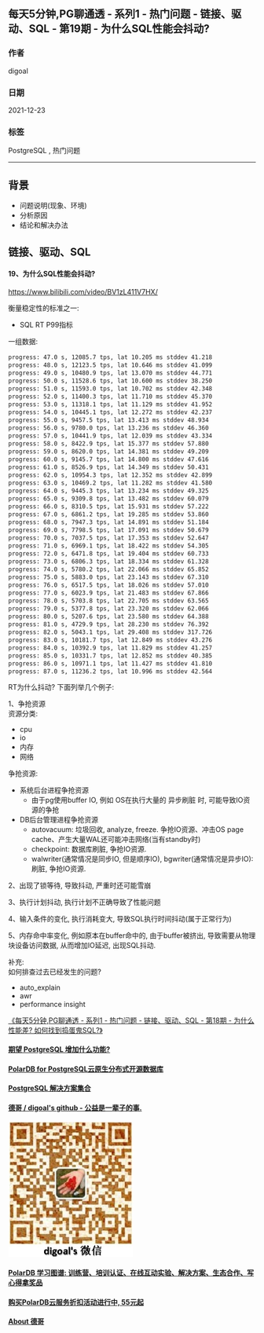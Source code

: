 ## 每天5分钟,PG聊通透 - 系列1 - 热门问题 - 链接、驱动、SQL - 第19期 - 为什么SQL性能会抖动?   
      
### 作者      
digoal      
      
### 日期      
2021-12-23      
      
### 标签      
PostgreSQL , 热门问题      
      
----      
      
## 背景      
- 问题说明(现象、环境)      
- 分析原因      
- 结论和解决办法      
      
## 链接、驱动、SQL      
      
#### 19、为什么SQL性能会抖动?     
https://www.bilibili.com/video/BV1zL411V7HX/  
  
衡量稳定性的标准之一:  
- SQL RT P99指标  
  
一组数据:  
```  
progress: 47.0 s, 12085.7 tps, lat 10.205 ms stddev 41.218  
progress: 48.0 s, 12123.5 tps, lat 10.646 ms stddev 41.099  
progress: 49.0 s, 10480.9 tps, lat 13.070 ms stddev 44.771  
progress: 50.0 s, 11528.6 tps, lat 10.600 ms stddev 38.250  
progress: 51.0 s, 11593.0 tps, lat 10.702 ms stddev 42.348  
progress: 52.0 s, 11400.3 tps, lat 11.710 ms stddev 45.370  
progress: 53.0 s, 11318.1 tps, lat 11.129 ms stddev 41.952  
progress: 54.0 s, 10445.1 tps, lat 12.272 ms stddev 42.237  
progress: 55.0 s, 9457.5 tps, lat 13.413 ms stddev 48.934  
progress: 56.0 s, 9780.0 tps, lat 13.236 ms stddev 46.360  
progress: 57.0 s, 10441.9 tps, lat 12.039 ms stddev 43.334  
progress: 58.0 s, 8422.9 tps, lat 15.377 ms stddev 57.880  
progress: 59.0 s, 8620.0 tps, lat 14.381 ms stddev 49.209  
progress: 60.0 s, 9145.7 tps, lat 14.800 ms stddev 47.616  
progress: 61.0 s, 8526.9 tps, lat 14.349 ms stddev 50.431  
progress: 62.0 s, 10954.3 tps, lat 12.352 ms stddev 42.899  
progress: 63.0 s, 10469.2 tps, lat 11.282 ms stddev 41.580  
progress: 64.0 s, 9445.3 tps, lat 13.234 ms stddev 49.325  
progress: 65.0 s, 9309.8 tps, lat 13.482 ms stddev 60.079  
progress: 66.0 s, 8310.5 tps, lat 15.931 ms stddev 57.222  
progress: 67.0 s, 6861.2 tps, lat 19.285 ms stddev 53.860  
progress: 68.0 s, 7947.3 tps, lat 14.891 ms stddev 51.184  
progress: 69.0 s, 7798.5 tps, lat 17.091 ms stddev 50.679  
progress: 70.0 s, 7037.5 tps, lat 17.353 ms stddev 52.647  
progress: 71.0 s, 6969.1 tps, lat 18.422 ms stddev 54.305  
progress: 72.0 s, 6471.8 tps, lat 19.404 ms stddev 60.733  
progress: 73.0 s, 6806.3 tps, lat 18.334 ms stddev 61.328  
progress: 74.0 s, 5780.2 tps, lat 22.066 ms stddev 65.852  
progress: 75.0 s, 5883.0 tps, lat 23.143 ms stddev 67.310  
progress: 76.0 s, 6517.5 tps, lat 18.026 ms stddev 57.010  
progress: 77.0 s, 6023.9 tps, lat 21.483 ms stddev 67.866  
progress: 78.0 s, 5703.8 tps, lat 22.705 ms stddev 63.565  
progress: 79.0 s, 5377.8 tps, lat 23.320 ms stddev 62.066  
progress: 80.0 s, 5207.6 tps, lat 23.580 ms stddev 64.388  
progress: 81.0 s, 4729.9 tps, lat 28.230 ms stddev 76.392  
progress: 82.0 s, 5043.1 tps, lat 29.408 ms stddev 317.726  
progress: 83.0 s, 10181.7 tps, lat 12.849 ms stddev 43.276  
progress: 84.0 s, 10392.9 tps, lat 11.829 ms stddev 41.257  
progress: 85.0 s, 10331.7 tps, lat 12.852 ms stddev 40.385  
progress: 86.0 s, 10971.1 tps, lat 11.427 ms stddev 41.810  
progress: 87.0 s, 11236.2 tps, lat 10.996 ms stddev 42.564  
```  
  
RT为什么抖动? 下面列举几个例子:     
  
1、争抢资源  
资源分类:  
- cpu  
- io  
- 内存  
- 网络  
  
争抢资源:  
- 系统后台进程争抢资源  
    - 由于pg使用buffer IO, 例如 OS在执行大量的 异步刷脏 时, 可能导致IO资源的争抢  
- DB后台管理进程争抢资源  
    - autovacuum: 垃圾回收, analyze, freeze. 争抢IO资源、冲击OS page cache、产生大量WAL还可能冲击网络(当有standby时)  
    - checkpoint: 数据库刷脏, 争抢IO资源.   
    - walwriter(通常情况是同步IO, 但是顺序IO), bgwriter(通常情况是异步IO): 刷脏, 争抢IO资源.   
  
2、出现了锁等待, 导致抖动, 严重时还可能雪崩  
  
3、执行计划抖动, 执行计划不正确导致了性能问题  
  
4、输入条件的变化, 执行消耗变大, 导致SQL执行时间抖动(属于正常行为)  
  
5、内存命中率变化, 例如原本在buffer命中的, 由于buffer被挤出, 导致需要从物理块设备访问数据, 从而增加IO延迟, 出现SQL抖动.   
  
  
  
补充:  
如何排查过去已经发生的问题?    
- auto_explain    
- awr    
- performance insight   
  
[《每天5分钟,PG聊通透 - 系列1 - 热门问题 - 链接、驱动、SQL - 第18期 - 为什么性能差? 如何找到捣蛋鬼SQL?》](../202112/20211222_05.md)    
  
  
  
  
#### [期望 PostgreSQL 增加什么功能?](https://github.com/digoal/blog/issues/76 "269ac3d1c492e938c0191101c7238216")
  
  
#### [PolarDB for PostgreSQL云原生分布式开源数据库](https://github.com/ApsaraDB/PolarDB-for-PostgreSQL "57258f76c37864c6e6d23383d05714ea")
  
  
#### [PostgreSQL 解决方案集合](https://yq.aliyun.com/topic/118 "40cff096e9ed7122c512b35d8561d9c8")
  
  
#### [德哥 / digoal's github - 公益是一辈子的事.](https://github.com/digoal/blog/blob/master/README.md "22709685feb7cab07d30f30387f0a9ae")
  
  
![digoal's wechat](../pic/digoal_weixin.jpg "f7ad92eeba24523fd47a6e1a0e691b59")
  
  
#### [PolarDB 学习图谱: 训练营、培训认证、在线互动实验、解决方案、生态合作、写心得拿奖品](https://www.aliyun.com/database/openpolardb/activity "8642f60e04ed0c814bf9cb9677976bd4")
  
  
#### [购买PolarDB云服务折扣活动进行中, 55元起](https://www.aliyun.com/activity/new/polardb-yunparter?userCode=bsb3t4al "e0495c413bedacabb75ff1e880be465a")
  
  
#### [About 德哥](https://github.com/digoal/blog/blob/master/me/readme.md "a37735981e7704886ffd590565582dd0")
  
